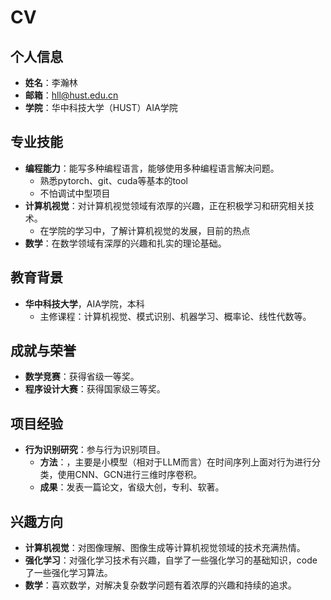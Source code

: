 # CV

## 个人信息
- **姓名**：李瀚林
- **邮箱**：hll@hust.edu.cn
- **学院**：华中科技大学（HUST）AIA学院

## 专业技能
- **编程能力**：能写多种编程语言，能够使用多种编程语言解决问题。
    - 熟悉pytorch、git、cuda等基本的tool
    - 不怕调试中型项目
- **计算机视觉**：对计算机视觉领域有浓厚的兴趣，正在积极学习和研究相关技术。
    - 在学院的学习中，了解计算机视觉的发展，目前的热点
- **数学**：在数学领域有深厚的兴趣和扎实的理论基础。

## 教育背景
- **华中科技大学**，AIA学院，本科
  - 主修课程：计算机视觉、模式识别、机器学习、概率论、线性代数等。

## 成就与荣誉
- **数学竞赛**：获得省级一等奖。
- **程序设计大赛**：获得国家级三等奖。

## 项目经验
- **行为识别研究**：参与行为识别项目。
  - **方法**：，主要是小模型（相对于LLM而言）在时间序列上面对行为进行分类，使用CNN、GCN进行三维时序卷积。
  - **成果**：发表一篇论文，省级大创，专利、软著。
## 兴趣方向
- **计算机视觉**：对图像理解、图像生成等计算机视觉领域的技术充满热情。
- **强化学习**：对强化学习技术有兴趣，自学了一些强化学习的基础知识，code了一些强化学习算法。
- **数学**：喜欢数学，对解决复杂数学问题有着浓厚的兴趣和持续的追求。